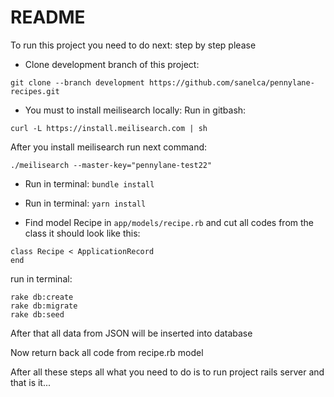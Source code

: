 # README

To run this project you need to do next: step by step please

* Clone development branch of this project:
```
git clone --branch development https://github.com/sanelca/pennylane-recipes.git
```
* You must to install meilisearch locally: 
Run in gitbash: 
```
curl -L https://install.meilisearch.com | sh
```
After you install meilisearch run next command:
```
./meilisearch --master-key="pennylane-test22"
```
* Run in terminal: `bundle install`

* Run in terminal: `yarn install`

* Find model Recipe in `app/models/recipe.rb` and cut all codes from the class
it should look like this:
```
class Recipe < ApplicationRecord
end
```

run in terminal:

```
rake db:create
rake db:migrate
rake db:seed
```

After that all data from JSON will be inserted into database

Now return back all code from recipe.rb model

After all these steps all what you need to do is to run project
rails server and that is it...

